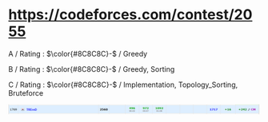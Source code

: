 # https://codeforces.com/contest/2055

A / Rating : $\color{#8C8C8C}-$ / Greedy

B / Rating : $\color{#8C8C8C}-$ / Greedy, Sorting

C / Rating : $\color{#8C8C8C}-$ / Implementation, Topology_Sorting, Bruteforce

![My Image](https://github.com/kss418/Codeforces/blob/main/Images/996.png)
